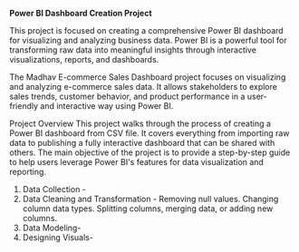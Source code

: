 **Power BI Dashboard Creation Project**

This project is focused on creating a comprehensive Power BI dashboard for visualizing and analyzing business data.
Power BI is a powerful tool for transforming raw data into meaningful insights through interactive visualizations, reports, and dashboards.

The Madhav E-commerce Sales Dashboard project focuses on visualizing and analyzing e-commerce sales data. It allows stakeholders to explore sales trends, customer behavior, and product performance in a user-friendly and interactive way using Power BI.

Project Overview
This project walks through the process of creating a Power BI dashboard from CSV file. It covers everything from importing raw data to publishing a fully interactive dashboard that can be shared with others. The main objective of the project is to provide a step-by-step guide to help users leverage Power BI's features for data visualization and reporting.

1. Data Collection - 
2. Data Cleaning and Transformation -
     Removing null values.
     Changing column data types.
     Splitting columns, merging data, or adding new columns.
3. Data Modeling-
4. Designing Visuals-
